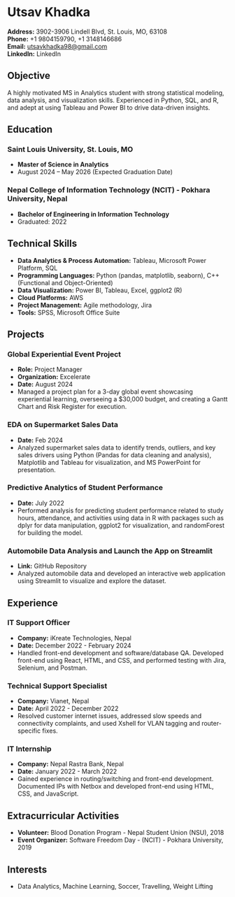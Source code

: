 # Utsav Khadka

**Address:** 3902-3906 Lindell Blvd, St. Louis, MO, 63108  
**Phone:** +1 9804159790, +1 3148146686  
**Email:** utsavkhadka98@gmail.com  
**LinkedIn:** LinkedIn

## Objective
A highly motivated MS in Analytics student with strong statistical modeling, data analysis, and visualization skills. Experienced in Python, SQL, and R, and adept at using Tableau and Power BI to drive data-driven insights.

## Education

### Saint Louis University, St. Louis, MO
- **Master of Science in Analytics**
- August 2024 – May 2026 (Expected Graduation Date)

### Nepal College of Information Technology (NCIT) - Pokhara University, Nepal
- **Bachelor of Engineering in Information Technology**
- Graduated: 2022

## Technical Skills
- **Data Analytics & Process Automation:** Tableau, Microsoft Power Platform, SQL
- **Programming Languages:** Python (pandas, matplotlib, seaborn), C++ (Functional and Object-Oriented)
- **Data Visualization:** Power BI, Tableau, Excel, ggplot2 (R)
- **Cloud Platforms:** AWS
- **Project Management:** Agile methodology, Jira
- **Tools:** SPSS, Microsoft Office Suite

## Projects

### Global Experiential Event Project
- **Role:** Project Manager
- **Organization:** Excelerate
- **Date:** August 2024
- Managed a project plan for a 3-day global event showcasing experiential learning, overseeing a $30,000 budget, and creating a Gantt Chart and Risk Register for execution.

### EDA on Supermarket Sales Data
- **Date:** Feb 2024
- Analyzed supermarket sales data to identify trends, outliers, and key sales drivers using Python (Pandas for data cleaning and analysis), Matplotlib and Tableau for visualization, and MS PowerPoint for presentation.

### Predictive Analytics of Student Performance
- **Date:** July 2022
- Performed analysis for predicting student performance related to study hours, attendance, and activities using data in R with packages such as dplyr for data manipulation, ggplot2 for visualization, and randomForest for building the model.

### Automobile Data Analysis and Launch the App on Streamlit
- **Link:** GitHub Repository
- Analyzed automobile data and developed an interactive web application using Streamlit to visualize and explore the dataset.

## Experience

### IT Support Officer
- **Company:** iKreate Technologies, Nepal
- **Date:** December 2022 - February 2024
- Handled front-end development and software/database QA. Developed front-end using React, HTML, and CSS, and performed testing with Jira, Selenium, and Postman.

### Technical Support Specialist
- **Company:** Vianet, Nepal
- **Date:** April 2022 - December 2022
- Resolved customer internet issues, addressed slow speeds and connectivity complaints, and used Xshell for VLAN tagging and router-specific fixes.

### IT Internship
- **Company:** Nepal Rastra Bank, Nepal
- **Date:** January 2022 - March 2022
- Gained experience in routing/switching and front-end development. Documented IPs with Netbox and developed front-end using HTML, CSS, and JavaScript.

## Extracurricular Activities
- **Volunteer:** Blood Donation Program - Nepal Student Union (NSU), 2018
- **Event Organizer:** Software Freedom Day - (NCIT) - Pokhara University, 2019

## Interests
- Data Analytics, Machine Learning, Soccer, Travelling, Weight Lifting
